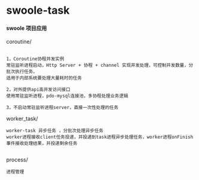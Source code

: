 # swoole-task

#### swoole 项目应用

coroutine/
```text

1，Coroutine协程并发实例
常驻监听进程启动，Http Server + 协程 + channel 实现并发处理，可控制并发数量，分批次执行任务，
适用于内部系统要处理大量耗时的任务

2，对外提供api高并发访问接口
使用常驻监听进程，pdo-mysql连接池，多协程处理业务逻辑

3，不启动常驻监听进程server，直接一次性处理的任务

```


worker_task/
```text
worker-task 异步任务 ，分批次处理异步任务
worker进程接收client任务投递，并投递到task进程异步处理任务，worker进程onFinish事件接收处理结果，并投递剩余任务


```

process/
```text
进程管理

```
